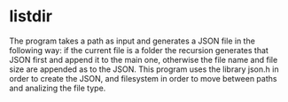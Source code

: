 # listdir
The program takes a path as input and generates a JSON file in the following way: if the current file is a folder the recursion generates that JSON first and append it to the main one, otherwise the file name and file size are appended as to the JSON. This program uses the library json.h in order to create the JSON, and filesystem in order to move between paths and analizing the file type.  
